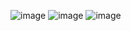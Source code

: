 ![image](https://github.com/dagweg/ImaFX/assets/90281138/011695e4-a2f3-4378-bb28-3777967f32e8)
![image](https://github.com/dagweg/ImaFX/assets/90281138/22c48615-5b3d-44e6-ae7e-3cc71f420f00)
![image](https://github.com/dagweg/ImaFX/assets/90281138/4f9c9a68-5f15-4d74-aad5-b3b1518e8942)



